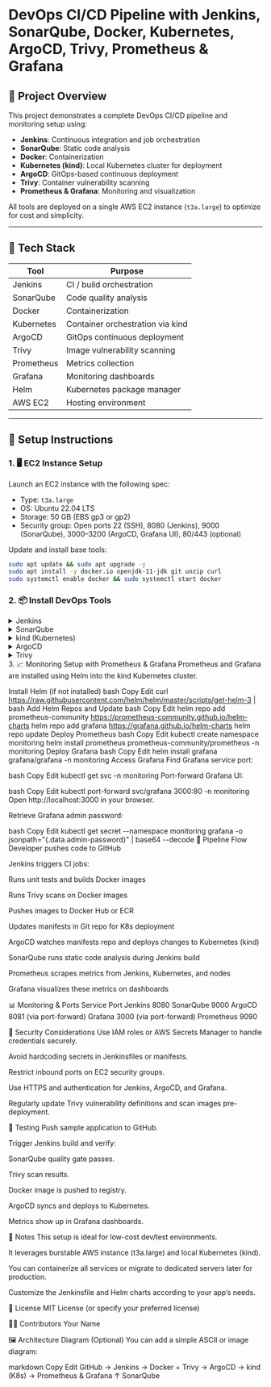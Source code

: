 # DevOps CI/CD Pipeline with Jenkins, SonarQube, Docker, Kubernetes, ArgoCD, Trivy, Prometheus & Grafana

## 📌 Project Overview

This project demonstrates a complete DevOps CI/CD pipeline and monitoring setup using:
- **Jenkins**: Continuous integration and job orchestration
- **SonarQube**: Static code analysis
- **Docker**: Containerization
- **Kubernetes (kind)**: Local Kubernetes cluster for deployment
- **ArgoCD**: GitOps-based continuous deployment
- **Trivy**: Container vulnerability scanning
- **Prometheus & Grafana**: Monitoring and visualization

All tools are deployed on a single AWS EC2 instance (`t3a.large`) to optimize for cost and simplicity.

---

## 🔧 Tech Stack

| Tool         | Purpose                               |
|--------------|-------------------------------------|
| Jenkins      | CI / build orchestration             |
| SonarQube    | Code quality analysis                |
| Docker       | Containerization                    |
| Kubernetes   | Container orchestration via kind    |
| ArgoCD       | GitOps continuous deployment        |
| Trivy        | Image vulnerability scanning         |
| Prometheus   | Metrics collection                   |
| Grafana      | Monitoring dashboards                |
| Helm         | Kubernetes package manager           |
| AWS EC2      | Hosting environment                  |

---

## 🚀 Setup Instructions

### 1. 🖥️ EC2 Instance Setup

Launch an EC2 instance with the following spec:
- Type: `t3a.large`
- OS: Ubuntu 22.04 LTS
- Storage: 50 GB (EBS gp3 or gp2)
- Security group: Open ports 22 (SSH), 8080 (Jenkins), 9000 (SonarQube), 3000–3200 (ArgoCD, Grafana UI), 80/443 (optional)

Update and install base tools:
```bash
sudo apt update && sudo apt upgrade -y
sudo apt install -y docker.io openjdk-11-jdk git unzip curl
sudo systemctl enable docker && sudo systemctl start docker
```
### 2. 📦 Install DevOps Tools
<details> <summary>Jenkins</summary>
bash
Copy
Edit
wget -q -O - https://pkg.jenkins.io/debian-stable/jenkins.io.key | sudo apt-key add -
sudo sh -c 'echo deb https://pkg.jenkins.io/debian-stable binary/ > /etc/apt/sources.list.d/jenkins.list'
sudo apt update && sudo apt install -y jenkins
sudo systemctl enable jenkins && sudo systemctl start jenkins
Access Jenkins UI at http://<EC2-IP>:8080

</details> <details> <summary>SonarQube</summary>
Run SonarQube via Docker:

bash
Copy
Edit
docker run -d --name sonarqube -p 9000:9000 sonarqube
Access SonarQube at http://<EC2-IP>:9000

</details> <details> <summary>kind (Kubernetes)</summary>
bash
Copy
Edit
curl -Lo ./kind https://kind.sigs.k8s.io/dl/latest/kind-linux-amd64
chmod +x ./kind && sudo mv ./kind /usr/local/bin/
kind create cluster
</details> <details> <summary>ArgoCD</summary>
bash
Copy
Edit
kubectl create namespace argocd
kubectl apply -n argocd -f https://raw.githubusercontent.com/argoproj/argo-cd/stable/manifests/install.yaml
Access ArgoCD UI via port-forward:

bash
Copy
Edit
kubectl port-forward svc/argocd-server -n argocd 8081:443
Then visit https://localhost:8081 (ignore SSL warning initially)

</details> <details> <summary>Trivy</summary>
bash
Copy
Edit
sudo apt install wget -y
wget https://github.com/aquasecurity/trivy/releases/latest/download/trivy_0.50.0_Linux-64bit.deb
sudo dpkg -i trivy_0.50.0_Linux-64bit.deb
</details>
3. 📈 Monitoring Setup with Prometheus & Grafana
Prometheus and Grafana are installed using Helm into the kind Kubernetes cluster.

Install Helm (if not installed)
bash
Copy
Edit
curl https://raw.githubusercontent.com/helm/helm/master/scripts/get-helm-3 | bash
Add Helm Repos and Update
bash
Copy
Edit
helm repo add prometheus-community https://prometheus-community.github.io/helm-charts
helm repo add grafana https://grafana.github.io/helm-charts
helm repo update
Deploy Prometheus
bash
Copy
Edit
kubectl create namespace monitoring
helm install prometheus prometheus-community/prometheus -n monitoring
Deploy Grafana
bash
Copy
Edit
helm install grafana grafana/grafana -n monitoring
Access Grafana
Find Grafana service port:

bash
Copy
Edit
kubectl get svc -n monitoring
Port-forward Grafana UI:

bash
Copy
Edit
kubectl port-forward svc/grafana 3000:80 -n monitoring
Open http://localhost:3000 in your browser.

Retrieve Grafana admin password:

bash
Copy
Edit
kubectl get secret --namespace monitoring grafana -o jsonpath="{.data.admin-password}" | base64 --decode
🔁 Pipeline Flow
Developer pushes code to GitHub

Jenkins triggers CI jobs:

Runs unit tests and builds Docker images

Runs Trivy scans on Docker images

Pushes images to Docker Hub or ECR

Updates manifests in Git repo for K8s deployment

ArgoCD watches manifests repo and deploys changes to Kubernetes (kind)

SonarQube runs static code analysis during Jenkins build

Prometheus scrapes metrics from Jenkins, Kubernetes, and nodes

Grafana visualizes these metrics on dashboards

📊 Monitoring & Ports
Service	Port
Jenkins	8080
SonarQube	9000
ArgoCD	8081 (via port-forward)
Grafana	3000 (via port-forward)
Prometheus	9090

🔐 Security Considerations
Use IAM roles or AWS Secrets Manager to handle credentials securely.

Avoid hardcoding secrets in Jenkinsfiles or manifests.

Restrict inbound ports on EC2 security groups.

Use HTTPS and authentication for Jenkins, ArgoCD, and Grafana.

Regularly update Trivy vulnerability definitions and scan images pre-deployment.

🧪 Testing
Push sample application to GitHub.

Trigger Jenkins build and verify:

SonarQube quality gate passes.

Trivy scan results.

Docker image is pushed to registry.

ArgoCD syncs and deploys to Kubernetes.

Metrics show up in Grafana dashboards.

📎 Notes
This setup is ideal for low-cost dev/test environments.

It leverages burstable AWS instance (t3a.large) and local Kubernetes (kind).

You can containerize all services or migrate to dedicated servers later for production.

Customize the Jenkinsfile and Helm charts according to your app’s needs.

📄 License
MIT License (or specify your preferred license)

🙋‍♂️ Contributors
Your Name

🖼 Architecture Diagram (Optional)
You can add a simple ASCII or image diagram:

markdown
Copy
Edit
GitHub → Jenkins → Docker + Trivy → ArgoCD → kind (K8s) → Prometheus & Grafana
                                         ↑
                                    SonarQube
